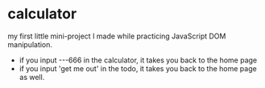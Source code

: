 # calculator

my first little mini-project I made while practicing JavaScript DOM manipulation.

- if you input ---666 in the calculator, it takes you back to the home page
- if you input 'get me out' in the todo, it takes you back to the home page as well.

